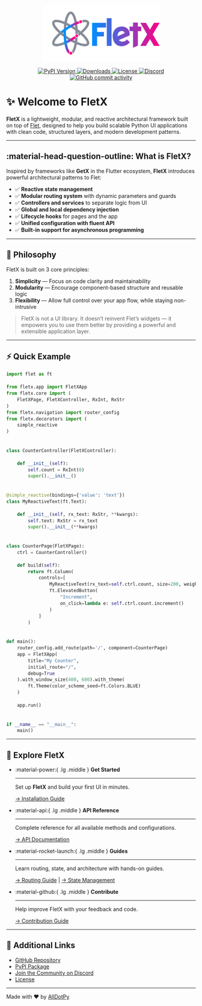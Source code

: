 
<p align="center">
    <img src="assets/logo/fletx_t.png" height="100" style="height:150px;">
</p>

<p align="center">
    <a href="https://pypi.org/project/FletXr/">
        <img src="https://img.shields.io/pypi/v/FletXr" alt="PyPI Version" />
    </a>
    <a href="https://pepy.tech/project/FletXr">
        <img src="https://static.pepy.tech/badge/FletXr" alt="Downloads" />
    </a>
    <a href="LICENSE">
        <img src="https://img.shields.io/badge/license-MIT-blue" alt="License" />
    </a>
    <a href="https://discord.gg/GRez7BTZVy">
        <img src="https://img.shields.io/discord/1381155066232176670" alt="Discord" />
    </a>
    <a href="https://github.com/AllDotPy/FletX">
        <img src="https://img.shields.io/github/commit-activity/m/AllDotPy/FletX" alt="GitHub commit activity" />
    </a>
</p>

# ✨ Welcome to FletX

**FletX** is a lightweight, modular, and reactive architectural framework built on top of [Flet](https://flet.dev), designed to help you build scalable Python UI applications with clean code, structured layers, and modern development patterns.

---

## :material-head-question-outline: What is FletX?

Inspired by frameworks like **GetX** in the Flutter ecosystem, **FletX** introduces powerful architectural patterns to Flet:

- ✅ **Reactive state management**
- ✅ **Modular routing system** with dynamic parameters and guards
- ✅ **Controllers and services** to separate logic from UI
- ✅ **Global and local dependency injection**
- ✅ **Lifecycle hooks** for pages and the app
- ✅ **Unified configuration with fluent API**
- ✅ **Built-in support for asynchronous programming**

---

## 🧠 Philosophy

FletX is built on 3 core principles:

1. **Simplicity** — Focus on code clarity and maintainability  
2. **Modularity** — Encourage component-based structure and reusable logic  
3. **Flexibility** — Allow full control over your app flow, while staying non-intrusive  

> FletX is not a UI library. It doesn’t reinvent Flet’s widgets — it empowers you to use them better by providing a powerful and extensible application layer.

---

## ⚡ Quick Example

```python
import flet as ft

from fletx.app import FletXApp
from fletx.core import (
    FletXPage, FletXController, RxInt, RxStr
)
from fletx.navigation import router_config
from fletx.decorators import (
    simple_reactive
)


class CounterController(FletXController):

    def __init__(self):
        self.count = RxInt(0)
        super().__init__()


@simple_reactive(bindings={'value': 'text'})
class MyReactiveText(ft.Text):

    def __init__(self, rx_text: RxStr, **kwargs):
        self.text: RxStr = rx_text
        super().__init__(**kwargs)


class CounterPage(FletXPage):
    ctrl = CounterController()

    def build(self):
        return ft.Column(
            controls=[
                MyReactiveText(rx_text=self.ctrl.count, size=200, weight="bold"),
                ft.ElevatedButton(
                    "Increment",
                    on_click=lambda e: self.ctrl.count.increment()
                )
            ]
        )


def main():
    router_config.add_route(path='/', component=CounterPage)
    app = FletXApp(
        title="My Counter",
        initial_route="/",
        debug=True
    ).with_window_size(400, 600).with_theme(
        ft.Theme(color_scheme_seed=ft.Colors.BLUE)
    )

    app.run()


if __name__ == "__main__":
    main()
```

---

## 🚀 Explore FletX

<div class="grid cards" markdown>

-   :material-power:{ .lg .middle } **Get Started**

    ---

    Set up **FletX** and build your first UI in minutes.

    [→ Installation Guide](getting-started/installation.md)

-   :material-api:{ .lg .middle } **API Reference**

    ---

    Complete reference for all available methods and configurations.

    [→ API Documentation](api-reference.md)

-   :material-rocket-launch:{ .lg .middle } **Guides**

    ---

    Learn routing, state, and architecture with hands-on guides.

    [→ Routing Guide](guides/routing.md) | [→ State Management](guides/state.md)

-   :material-github:{ .lg .middle } **Contribute**

    ---

    Help improve FletX with your feedback and code.

    [→ Contribution Guide](contributing.md)

</div>

---

## 📌 Additional Links

* [GitHub Repository](https://github.com/AllDotPy/FletX)
* [PyPI Package](https://pypi.org/project/FletXr/)
* [Join the Community on Discord](https://discord.gg/GRez7BTZVy)
* [License](LICENSE)

---

Made with ❤️ by [AllDotPy](https://alldotpy.com)
